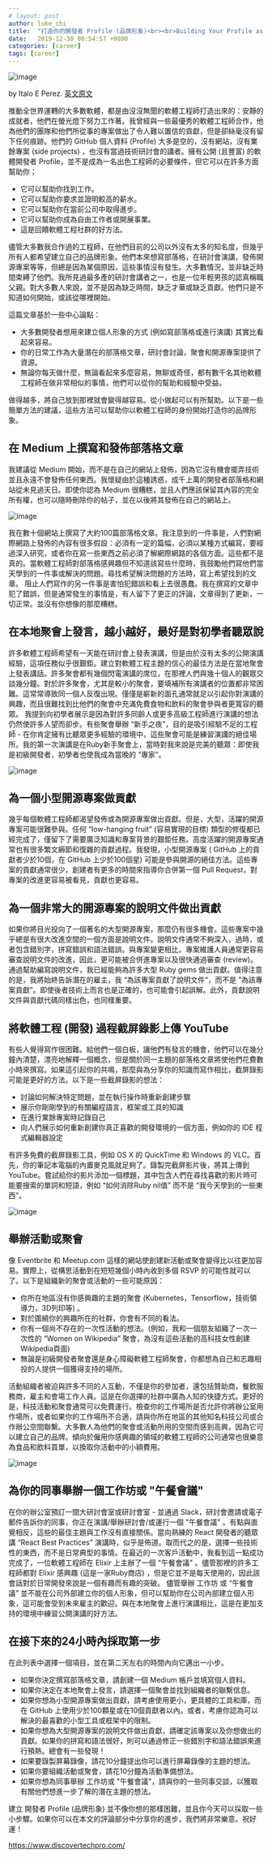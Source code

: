 ```yaml
---
# layout: post
author: luke_chi
title:  "打造你的開發者 Profile (品牌形象)<br><br>Building Your Profile as a Developer"
date:   2019-12-30 00:54:57 +0800
categories: [career]
tags: [career]
---
```


![image](https://miro.Medium.com/max/945/0*hJRRiac0yJIJr5OG)

by Italo E Perez. [英文原文](https://Medium.com/@italoeperez/building-your-profile-as-a-developer-e7088a1edc51)

推動全世界運轉的大多數軟體，都是由沒沒無聞的軟體工程師打造出來的：安靜的成就者，他們在螢光燈下努力工作著。我曾經與一些最優秀的軟體工程師合作，他為他們的團隊和他們所從事的專案做出了令人難以置信的貢獻，但是卻絲毫沒有留下任何痕跡。他們的 GitHub 個人資料 (Profile) 大多是空的，沒有網站，沒有業餘專案 (side projects) ，也沒有當過技術研討會的講者。擁有公開 (且豐富) 的軟體開發者 Profile，並不是成為一名出色工程師的必要條件，但它可以在許多方面幫助你；

* 它可以幫助你找到工作。
* 它可以幫助你要求並證明較高的薪水。
* 它可以幫助你在當前公司中取得進步。
* 它可以幫助你成為自由工作者或開展事業。
* 這是回饋軟體工程社群的好方法。

儘管大多數我合作過的工程師，在他們目前的公司以外沒有太多的知名度，但幾乎所有人都希望建立自己的品牌形象。他們本來想寫部落格，在研討會演講，發佈開源專案等等，但總是因為某個原因，這些事情沒有發生。大多數情況，並非缺乏時間束縛了他們。我所見過最多產的研討會講者之一，也是一位年輕男孩的認真稱職父親。對大多數人來說，並不是因為缺乏時間，缺乏才華或缺乏貢獻。他們只是不知道如何開始，或該從哪裡開始。

這篇文章基於一些中心論點：
* 大多數開發者想用來建立個人形象的方式 (例如寫部落格或進行演講) 其實比看起來容易。
* 你的日常工作為大量潛在的部落格文章，研討會討論，聚會和開源專案提供了資源。
* 無論你每天做什麼，無論看起來多麼容易，無聊或奇怪，都有數千名其他軟體工程師在做非常相似的事情，他們可以從你的幫助和經驗中受益。

做得越多，將自己放到那裡就會變得越容易。從小做起可以有所幫助。以下是一些簡單方法的建議，這些方法可以幫助你以軟體工程師的身份開始打造你的品牌形象。

## 在 Medium 上撰寫和發佈部落格文章
我建議從 Medium 開始，而不是在自己的網站上發佈，因為它沒有機會擺弄技術並且永遠不會發佈任何東西。我懷疑由於這種誘惑，成千上萬的開發者部落格和網站從未見過天日。即使你認為 Medium 很糟糕，並且人們應該保留其內容的完全所有權，也可以隨時刪除你的帖子，並在以後將其發佈在自己的網站上。

![image](https://miro.medium.com/max/1600/0*52XwKuc-M0m5Swoe)

我在數十個網站上撰寫了大約100篇部落格文章。我注意到的一件事是，人們對網際網路上發佈的內容有很多假設：必須有一定的篇幅，必須以某種方式編寫，要經過深入研究，或者你在寫一些東西之前必須了解網際網路的各個方面。這些都不是真的。當軟體工程師對部落格感興趣但不知道該寫些什麼時，我鼓勵他們寫他們當天學到的一件事或解決的問題。尋找希望解決問題的方法時，寫上希望找到的文章。
阻止人們寫作的另一件事是害怕犯錯誤和看上去很愚蠢。我在撰寫的文章中犯了錯誤，但是通常發生的事情是，有人留下了更正的評論，文章得到了更新，一切正常。並沒有你想像的那麼糟糕。

## 在本地聚會上發言，越小越好，最好是對初學者聽眾說
許多軟體工程師希望有一天能在研討會上發表演講，但是由於沒有太多的公開演講經驗，這項任務似乎很艱鉅。建立對軟體工程主題的信心的最佳方法是在當地聚會上發表講話。許多聚會都有幾個閃電演講的席位，在那裡人們與幾十個人的觀眾交談幾分鐘。對於許多聚會，尤其是較小的聚會，要填補所有演講者的位置都非常困難。這常常導致同一個人反復出現。僅僅是嶄新的面孔通常就足以引起你對演講的興趣，而且很難找到比他們的聚會中充滿免費食物和飲料的聚會參與者更寬容的聽眾。
我提到向初學者展示是因為對許多同齡人或更多高級工程師進行演講的想法仍然使許多人望而卻步。有些聚會舉辦 “新手之夜”，目的是吸引經驗不足的工程師 - 在你肯定擁有比聽眾更多經驗的環境中，這些聚會可能是練習演講的絕佳場所。我的第一次演講是在Ruby新手聚會上，當時對我來說是完美的聽眾：即使我是初級開發者，初學者也使我成為當晚的 “專家”。

![image](https://miro.medium.com/max/1600/0*Vo2ECiagmevvPdtQ)

## 為一個小型開源專案做貢獻
幾乎每個軟體工程師都渴望發佈或為開源專案做出貢獻。但是，大型，活躍的開源專案可能很難參與。任何 “low-hanging fruit” (容易實現的目標) 類型的修復都已經完成了，僅留下了需要廣泛知識和專案背景的艱鉅任務。高度活躍的開源專案通常也有很多繁文縟節和復雜的貢獻過程。我發現，小型開源專案 ( GitHub 上的貢獻者少於10個，在 GitHub 上少於100個星) 可能是參與開源的絕佳方法。這些專案的貢獻通常很少，創建者有更多的時間來指導你合併第一個 Pull Request，對專案的改進更容易被看見，貢獻也更容易。

## 為一個非常大的開源專案的說明文件做出貢獻
如果你將目光投向了一個著名的大型開源專案，那麼仍有很多機會。這些專案中幾乎總是有很大改進空間的一個方面是說明文件。說明文件通常不夠深入，過時，或者包含錯別字，拼寫錯誤和語法錯誤。與專案變更相比，專案維護人員通常更容易審查說明文件的改進，因此，更可能被合併進專案以及很快通過審查 (review)。通過幫助編寫說明文件，我已經能夠為許多大型 Ruby gems 做出貢獻。值得注意的是，我將始終告訴潛在的雇主，我 “為該專案貢獻了說明文件“，而不是 ”為該專案貢獻”。即使後者技術上而言也是正確的，也可能會引起誤解。此外，貢獻說明文件與貢獻代碼同樣出色，也同樣重要。

## 將軟體工程 (開發) 過程截屏錄影上傳 YouTube
有些人覺得寫作很困難。給他們一個白板，讓他們有發言的機會，他們可以在幾分鐘內清楚，漂亮地解釋一個概念，但是關於同一主題的部落格文章將使他們花費數小時來撰寫。如果這引起你的共鳴，那麼與為分享你的知識而寫作相比，截屏錄影可能是更好的方法。以下是一些截屏錄影的想法：

* 討論如何解決特定問題，並在執行操作時重新創建步驟
* 展示你剛剛學到的有關編程語言，框架或工具的知識
* 在進行業餘專案時記錄自己
* 向人們展示如何重新創建你真正喜歡的開發環境的一個方面，例如你的 IDE 程式編輯器設定

有許多免費的截屏錄影工具，例如 OS X 的 QuickTime 和 Windows 的 VLC。首先，你的筆記本電腦的內置麥克風就足夠了。錄製完截屏影片後，將其上傳到 YouTube。嘗試給你的影片添加一個標題，其中包含人們在尋找喜歡的影片時可能要搜索的單詞和短語，例如 “如何消除Ruby nil值” 而不是 “我今天學到的一些東西”。

![image](https://miro.medium.com/max/1600/0*vCh-XOjrx8ORgO1o)

## 舉辦活動或聚會
像 Eventbrite 和 Meetup.com 這樣的網站使創建新活動或聚會變得比以往更加容易。實際上，從構思活動到在短短幾個小時內收到多個 RSVP 的可能性就可以了。以下是組織新的聚會或活動的一些可能原因：

* 你所在地區沒有你感興趣的主題的聚會 (Kubernetes，Tensorflow，技術領導力，3D列印等) 。
* 對於圍繞你的興趣所在的社群，你會有不同的看法。
* 你有一個尚不存在的一次性活動的想法。(例如，我和一個朋友組織了一次一次性的 “Women on Wikipedia” 聚會，為沒有這些活動的高科技女性創建 Wikipedia頁面)
* 無論是初級開發者聚會還是身心障礙軟體工程師聚會，你都想為自己和志趣相投的人提供一個獲得支持的場所。

活動組織者被迫與許多不同的人互動，不僅是你的參加者，還包括贊助商，餐飲服務商，雇主和會場工作人員。這是在你選擇的社群中廣為人知的快捷方式。更好的是，科技活動和聚會通常可以免費運行。檢查你的工作場所是否允許你將辦公室用作場所，或者如果你的工作場所不合適，請與你所在地區的其他知名科技公司或合作辦公空間聯繫。大多數人為他們的聚會或活動所用的空間而感到高興，因為它可以建立自己的品牌。傾向於僱用你感興趣的領域的軟體工程師的公司通常也很樂意為食品和飲料買單，以換取你活動中的小額費用。

![image](https://miro.medium.com/max/1600/0*9nNV4aCsiDRQDfaU)

## 為你的同事舉辦一個工作坊或 "午餐會議" 
在你的辦公室預訂一間大研討會室或研討會室 - 並通過 Slack，研討會邀請或電子郵件告訴你的同事，你正在演講/舉辦研討會/或運行一個 "午餐會議" 。有點與直覺相反，這些的最佳主題與工作沒有直接關係。當向熟練的 React 開發者的聽眾講 “React Best Practices” 演講時，似乎是佈道。取而代之的是，選擇一些技術性的東西，而不是日常典型的事情。在最近的一次客戶活動中，我看到這一點成功完成了，一位軟體工程師在 Elixir 上主辦了一個 "午餐會議" 。儘管那裡的許多工程師都對 Elixir 感興趣 (這是一家Ruby商店) ，但是它並不是每天使用的，因此該會話對於日常開發來說是一個有趣而有趣的突破。
儘管舉辦 工作坊 或 “午餐會議” 並不能在公司外部建立你的個人形象，但可以幫助你在公司內部建立個人形象，這可能會受到未來雇主的歡迎。與在本地聚會上進行演講相比，這是在更加支持的環境中練習公開演講的好方法。

## 在接下來的24小時內採取第一步
在此列表中選擇一個項目，並在第二天左右的時間內向它邁出一小步。

* 如果你決定撰寫部落格文章，請創建一個 Medium 帳戶並填寫個人資料。
* 如果你決定在本地聚會上發言，請選擇一個聚會並找到組織者的聯繫信息。
* 如果你想為小型開源專案做出貢獻，請考慮使用更小，更具體的工具和庫，而在 GitHub 上使用少於100顆星或在10個貢獻者以內。或者，考慮你認為可以解決的最喜歡的小型工具或框架中的限制。
* 如果你想為大型開源專案的說明文件做出貢獻，請確定該專案以及你想做出的貢獻。如果你的拼寫和語法很好，則可以通過修正一些錯別字和語法錯誤來進行預熱。總會有一些發現！
* 如果要錄製屏幕錄像，請花10分鐘提出你可以進行屏幕錄像的主題的想法。
* 如果你要組織活動或聚會，請花10分鐘為活動準備想法。
* 如果你想為同事舉辦 工作坊或 "午餐會議"，請與你的一些同事交談，以獲取有關他們想進一步了解的潛在主題的想法。

建立 開發者 Profile (品牌形象) 並不像你想的那樣困難，並且你今天可以採取一些小步驟。如果你可以在本文的評論部分中分享你的進步，我們將非常樂意。祝好運！

<https://www.discovertechpro.com/>
